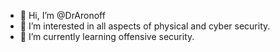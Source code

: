 - 👋 Hi, I’m @DrAronoff
- 👀 I’m interested in all aspects of physical and cyber security.
- 🌱 I’m currently learning offensive security.

<!---
DrAronoff/DrAronoff is a ✨ special ✨ repository because its `README.md` (this file) appears on your GitHub profile.
You can click the Preview link to take a look at your changes.
--->
